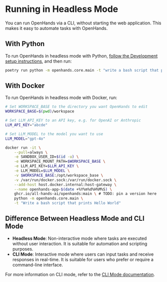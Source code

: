 # Running in Headless Mode

You can run OpenHands via a CLI, without starting the web application. This makes it easy
to automate tasks with OpenHands.

## With Python
To run OpenHands in headless mode with Python,
[follow the Development setup instructions](https://github.com/All-Hands-AI/OpenHands/blob/main/Development.md),
and then run:

```bash
poetry run python -m openhands.core.main -t "write a bash script that prints hi"
```

## With Docker
To run OpenHands in headless mode with Docker, run:

```bash
# Set WORKSPACE_BASE to the directory you want OpenHands to edit
WORKSPACE_BASE=$(pwd)/workspace

# Set LLM_API_KEY to an API key, e.g. for OpenAI or Anthropic
LLM_API_KEY="abcde"

# Set LLM_MODEL to the model you want to use
LLM_MODEL="gpt-4o"

docker run -it \
    --pull=always \
    -e SANDBOX_USER_ID=$(id -u) \
    -e WORKSPACE_MOUNT_PATH=$WORKSPACE_BASE \
    -e LLM_API_KEY=$LLM_API_KEY \
    -e LLM_MODEL=$LLM_MODEL \
    -v $WORKSPACE_BASE:/opt/workspace_base \
    -v /var/run/docker.sock:/var/run/docker.sock \
    --add-host host.docker.internal:host-gateway \
    --name openhands-app-$(date +%Y%m%d%H%M%S) \
    ghcr.io/all-hands-ai/openhands:main \ # TODO: pin a version here
    python -m openhands.core.main \
    -t "Write a bash script that prints Hello World"
```

## Difference Between Headless Mode and CLI Mode

- **Headless Mode**: Non-interactive mode where tasks are executed without user interaction. It is suitable for automation and scripting purposes.
- **CLI Mode**: Interactive mode where users can input tasks and receive responses in real-time. It is suitable for users who prefer or require a command-line interface.

For more information on CLI mode, refer to the [CLI Mode documentation](./cli-mode.md).
